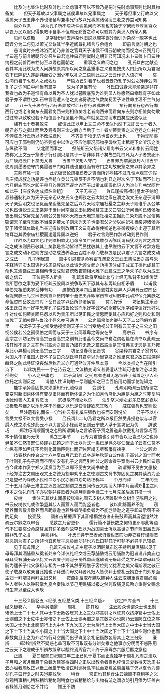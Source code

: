 <!-- { "loadSidebar": true } -->
　　比及时也集注比时及时也上文虑事不可以不豫乃是先时先时虑事豫则比时具物备矣
　　但天子尊故以父事属之诸侯卑故以兄事属之
　　天子尊但事父行故以父事属天子五更非不养也诸侯卑兼事兄行故以兄事属诸侯而三老之养益可知矣
　　百众以畏
　　神为孔子所不语故仲由虽问而不荅也何独于宰我而谆谆且百众以畏万民以服只得象教甲里事不但周无黔首之称可以騐其为秦汉人所窜入矣
　　见间以侠甒
　　见字疑衍间去声杂也旧説以覸字误分而训为杂然一覸字也此既误分为二何见以萧光又缺其半乎近阅戴礼绪言与余适合
　　即前言嵗时朝之也
　　愚谓嵗时齐戒沐浴而朝乃养兽之官耳天子诸侯不得云朝故纳而视之曰召朔月月半曰巡与前言躬朝异矣召牛曰君巡牲曰君则嵗时之朝非君可知况未卜曰兽卜日曰牲纳视之前兽而未牲何至以君也而朝之
　　重事之义故问之也
　　孔氏以古之献茧者其率用此欤为夫人问辞故原其所以问之意葢重事之义也愚按夫人曰此所以为君服欤下已隔记人遂副袆而受之因少牢以礼之二语则此古之云云作记人语亦可
　　哀公问曰君子也者人之成名也
　　严陵方氏引君子也者云云乃孔子对公之辞非公问孔子之词问曰中间当有篇字
　　故为子道惟有命
　　叶氏曰诚身未能顺亲是非在我者也故为子道惟有命以舜为圣人犹以瞽瞍底豫为难则国人称愿然曰幸哉有子如此君子亦不谓性也如石林言则遭人伦之变者将诿之气数矣视孟子论性命主理不主气何如
　　八十九十者东行西行者弗敢过西行东行者弗敢过
　　东行向东行也西行向西行也或老者向东去而君向西来则相值矣或老者向西来而君向东去则亦相值矣勿敢过驻辇以致敬也若不相值则不相见虽不惮回车就见之烦而末由矣应氏説似迂
　　族有七十者弗敢先
　　或谓此正以申上文三命不齿似也然下文即云七十者入朝君必与之揖让而后及爵者则三命之爵亦当后于七十者矣葢贵贵之义老老之仁并行不悖陈氏叶氏所以不改注疏也
　　不齐则于物无防也耆欲无止也
　　于物无防事可应也于邪物则仍防齐则虚中以治之不应他事况邪物乎耆欲无止秪是下文听乐之类与纵欲不同
　　父北面而事之
　　祭统所云父殆诸父耶尚书云父义和集传云同姓故称父上文云于祭者子行也则只是其子一辈非即其子矣故曲礼曰凡为人子者祭祀不为尸康成云尸卜筮无父者
　　古者不使刑人守门
　　古者郑氏谓夏殷刑人惟古不使周则墨者使守门矣墨者守门昭其贱也虽贱而有守门之功故既祭之末以其余畀之
　　夫鼎有铭一段
　　此记极誉论譔祖徳者之贤而所述鼎铭不过孔悝今观其词假言庄叔成叔之功是诬也烝鉏立灵公元铭反不言不明也利已之得次名于下私而不仁也六月假庙而铭之即于是月饮悝酒而逐之诈而无以重其国家也记人为谁何乃曲学阿世如此乎【庄叔名达成叔名烝鉏】
　　天子无亲迎
　　许氏谨按高祖时皇太子纳妃叔孙通制礼以为天子无亲迎从左氏义也郑驳之云太姒之家在渭之涘文王亲迎于渭即天子亲迎明文也记冕而亲迎继先圣之后以为天地宗庙社稷之主非天子则谁乎从公羊义也然诗説云文王亲迎于渭纣尚南面文王犹诸侯耳又正义曰哀公所问当问已诸侯唯鲁出周公故解先圣为周公又鲁得郊天故云天地宗庙社稷之主据此二条郑説不足信矣窃谓天子至尊无敌不当亲迎若太子则未为天子也奉君父之命以纳妃礼当亲迎诸侯亦娶于诸侯其体敌礼当亲迎有故则改期正义曰有故得使卿逆也亲御授绥亦止迎于其所馆耳岂其委宗庙社稷而逺适异国以逆妇
　　君子过言则民作辞过动则民作则
　　作辞以为口实也作则羣相效尤也命令虽严民其敬恭否陈氏谓民犹以为言之成文动之成法则民已敬其上矣孰是言动皆过而民犹敬其上也乎説约云下文言不过辞方是言之成文动不过则方是动之成法养斋云百姓不命而敬恭方是民以君子为言之成文动之成法
　　孔子闲居篇
　　篇中引夙夜基命宥密孔疏指文王武王集注因之虽与朱子释诗异实本国语也按周语叔向以此诗为颂文武之功韦昭注成王成其王徳也成其王命也又酒诰成王畏相蔡传云成就君徳敬畏辅相大雅下武篇成王之孚朱子亦以为成王者之信云
　　王位是圣人所贪
　　孔疏耆欲将至如此似与上经无私背不如集传泛言所愿欲之事为妥下经疏云殷周以战争取天下恐其有私两疏自相矛盾
　　以甫侯申伯先祖伯夷掌岳神有功
　　愚按伯夷与四岳虽皆姜姓实是异人舜典有云咨四岳有能典朕三礼佥曰伯夷葢四岳内举不避伯夷非即掌岳神可知伯本孔疏然帝尧巽朕之命但咨四岳故佥曰对下岳曰佥字以岳所领诸侯言
　　贫而好乐
　　坊记集注乐音洛王氏曰添一好字恐非孔子语按鲁论贫而乐好字诚不必添若以乐字如字读好乐好礼作对仗如何葢贫固易怨以和为贵乐所以荡正民之情思而使其心应和好之则和矣和则较优于无謟矣即与鲁论小异义亦可通也
　　公之孤侯伯之卿与天子三公同俱方百里
　　按孟子天子之卿受地视侯则天子三公当受地视公王制有云天子之三公之田视公侯若公之孤侯伯之卿而与天子三公同尊卑之等安在乎
　　高宗云
　　书序有高宗之训坊记所谓高宗云谓高宗之训有此语葢今文尚书也注谓名篇在尚书以此疏云按其惟不言之文在尚书説命之篇言乃讙在无逸之篇然説命是其惟弗言无逸是言乃雍与此小异檀弓则无高宗云三字
　　坊记引春秋记晋丧
　　谷梁释其君之子奚齐以为国人不子惟国人皆不子故曰杀胡氏释其君卓以为里克君之惟里克君之故曰弑深得麟经之防此特证没丧然后称君义亦可通然似非仲尼本意
　　今以类推之当在所引诗下
　　以此坊民十一字在诗云之上文法稍变词义甚妥适从注疏可也集注必以类推拘矣
　　小人之中庸也
　　此子莫胡广之托焉者也肆无忌惮甚于揜着之小人虽欲托之实则反之
　　谓他人性识聪敏一学则能知之已当百倍用功而学使能知之
　　能字承择善固执来须兼知行孔疏似漏
　　变则化
　　孔疏明晰疏云初渐谓之变变时新旧两体俱有变尽旧体而有新体谓之为化如月令鸠化为鹰是为鹰之时非复鸠也犹如善人无复有恶也
　　祭极敬不继之以乐
　　注引祭义飨之必乐巳至必哀以证极敬与继之以乐乐字不同继之以乐是任情肆欲忘其敬心
　　威庄强教也安则悦矣
　　吕注遗有礼而亲一句当补云有礼威庄强教也亲而安则悦矣
　　君子不以小言受大禄不以大言受小禄
　　吕氏谓此二句乃君之所以报臣然受非授也似与以官爵人徳之杀也殊此云不以大言受小禄而坊记则云宁使人浮于食坊记为优
　　辞欲巧
　　郑注巧谓顺而悦之也殆所谓巽与之言欤荅子贡之善道非欤戴礼绪言辞巧而本于情信虽巧无伤
　　禹立三年节
　　此专为君勉也引诗书皆以证岂必尽仁也师尹虽不仁然君既仁矣即兆民頼之而下土以为式一禹已足岂必尽仁哉孟子云君仁莫不仁纵有臣如尹氏不斥则化耳倘臣则仁而君独否竭忠尽智庸有裨乎
　　叶公之顾命
　　按春秋内传哀公十六年夏四月己丑孔丘卒是年秋楚白公作乱子高讨之国宁而老于叶则孔子先子高而卒明矣安有孔子之言而引叶公之顾命者乎案尚书云小民惟曰怨咨今此本作资字郑又读资当为至以郑不见古文尚书故也
　　疏谓郑不见古文愚按下经郑注古文周田观文王之徳为割申劝宁王之徳则古文尚书郑固见之矣其读资为至只是望经为释使小民惟曰怨小民亦惟曰怨句法相称耳
　　中月而禫
　　三年问云二十五月而毕王肃主之汉丧服之制谓之五五间传云又期而大祥中月而禫郑主之间传本之仪礼而孔子亦以朝祥暮歌者为逾月则善今律二十七月先圣后圣其揆一也
　　皮树
　　集注云其状未闻愚按张镒礼图云皮树人面兽形今文树作竖陈用之礼书云皮树仪礼或作繁竖其状人靣葢人靣而能竖者也
　　敬以此觞而养不能
　　窃疑养而言敬言敬养而且跪恭逊也若胜者明指负者为不能岂恭逊之道乎即曰示罚不亲酌足矣
　　投壶鼓
　　圆者击鼙鼙声下其音榻榻然方者击鼓鼓声高其音镗镗然注疏云尔録之以审音
　　悉数之乃留更仆
　　儒行篇不甚长数之何待更仆耶此等语气不过要哀公命席耳且其词多激烈故李氏以为战国豪士所以高世之节而蓝田吕氏亦疑非孔子之言
　　异弗非也
　　叶氏曰异于己者或行怪也恶而勿非窃疑行怪则恶矣恶则为君子之所非也宜何居乎恶矣而勿非也方氏曰非其所可非不必异乎己较稳
　　见于母母拜之
　　孔疏云按仪礼庙中冠子以酒脯奠庙讫子持所奠酒脯以见于母母拜其酒脯重从奠者处来今详仪礼经文或云荐脯醢或云用脯醢为冠者设非奠庙也母拜受有脯无酒仪礼又云若庶子则冠于房外南靣遂醮焉无母拜受之文石梁谓母拜受脯为适长子代父承祖与祖为一体不其然乎观醮于客位则父犹客之矣父母斯须之敬正使子敬身以敬亲自此始也子拜送而母又拜者凡妇人皆侠拜士昏礼云婿立于门外东面主妇一拜壻荅再拜主妇又拜
　　按燕礼賔取荐脯以赐钟人注云取脯重得君赐必赐钟人者钟人以钟鼓掌九夏今奏陔以节己用赐脯以报之然则取脯见母殆亦重得父赐念母生育以至成人也欤







　　十三经义疑卷五
<经部,五经总义类,十三经义疑>
　　钦定四库全书
　　十三经义疑卷六
　　华亭呉浩撰
　　周礼
　　陈其殷
　　注云殷众也谓众士也王制诸侯上士二十七人其中士下士数各居其上之三分郑盖引之以证其众按序官中士佐上士则倍之下士佐中士亦倍之下士佐上士则再倍之是其数之众也防乃云盟防立位之序大国之士为上北面前行上九中九下九次国之士为后行上士当大国之中士中士当大国之下士下士当其空小国之上士当大国之下士中士当次国之下士下士当其空则位也而非数矣且士之为介若特行可空国而出乎详见余礼记疑数各居其上之三分条
　　亷辨
　　郑注辨辨然不疑惑也盖可取不可取既有分辨矣推之他事亦分明而不惑陈用之云天下之理成于所辨故服章以黻终焉周官六计终于亷辨亦六服后黻之意也
　　正嵗
　　夏曰嵗商曰祀周曰年三正已见于夏书而正嵗独存于周礼凡周之法以子月和之寅月而悬于象魏为建寅得四时之正以出教令者审也梓慎云夏数得天逸周书云亦越我周改正以垂三统至于敬授民时巡狩烝享犹自夏焉盖周虽建子仍以夏令为善矣孔子曰行夏之时夫岂臆説欤
　　稍食
　　宫正均其稍食注云禄廪不释稍字之义叅观稍事稍礼稍秣稍饩稍地则稍食也者稍稍给与出物有渐之谓欤防引月俸为证盖古者禄皆月别给之不并给
　　惟王不防
